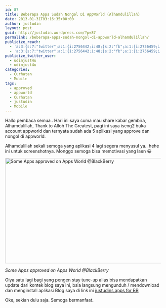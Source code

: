 ```yaml
---
id: 87
title: Beberapa Apps Sudah Nongol Di AppWorld (Alhamdulillah)
date: 2013-01-31T03:16:35+00:00
author: justudin
layout: post
guid: http://justudin.wordpress.com/?p=87
permalink: /beberapa-apps-sudah-nongol-di-appworld-alhamdulillah/
publicize_reach:
  - 'a:3:{s:7:"twitter";a:1:{i:2756442;i:48;}s:2:"fb";a:1:{i:2756459;i:357;}s:2:"wp";a:1:{i:0;i:4;}}'
  - 'a:3:{s:7:"twitter";a:1:{i:2756442;i:48;}s:2:"fb";a:1:{i:2756459;i:357;}s:2:"wp";a:1:{i:0;i:4;}}'
publicize_twitter_user:
  - udinjust4u
  - udinjust4u
categories:
  - Curhatan
  - Mobile
tags:
  - approved
  - appworld
  - Curhatan
  - justudin
  - Mobile
---
```

Hallo pembaca semua.. Hari ini saya cuma mau share kabar gembira, Alhamdulillah, Thank to Alloh The Greatest, pagi ini saya iseng2 buka account appworld dan ternyata sudah ada 5 aplikasi yang approve dan nongol di appworld.

Alhamdulillah sekali semoga yang aplikasi 4 lagi segera menyusul ya.. hehe ini untuk screenshotnya. Monggo semoga bisa memotivasi yang laen 😀

[<img class="size-large wp-image-88" alt="Some Apps approved on Apps World @BlackBerry" src="https://justudin.com/files/uploads/2013/01/blackberryappworld.png?w=625" width="625" height="340" srcset="https://justudin.com/files/uploads/2013/01/blackberryappworld-300x163.png 300w, https://justudin.com/files/uploads/2013/01/blackberryappworld-768x418.png 768w, https://justudin.com/files/uploads/2013/01/blackberryappworld-1024x558.png 1024w, https://justudin.com/files/uploads/2013/01/blackberryappworld-1200x654.png 1200w, https://justudin.com/files/uploads/2013/01/blackberryappworld.png 1366w" sizes="(max-width: 625px) 100vw, 625px" />](https://justudin.com/files/uploads/2013/01/blackberryappworld.png)

*Some Apps approved on Apps World @BlackBerry*



Oiya satu lagi bagi yang pengen stay tune-up alias bisa mendapatkan update dari kontek blog saya ini, bsia langsung mengunduh / mendownload dan menginstall aplikasi Blog saya di link ini <a title="justudin apps" href="http://appworld.blackberry.com/webstore/content/22145432/?countrycode=ID" target="_blank">justudins apps for BB</a>

Oke, sekian dulu saja. Semoga bermanfaat.